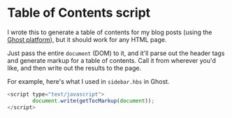 # Table of Contents script

I wrote this to generate a table of contents for my blog posts (using the [Ghost platform](https://ghost.org/)), but it should work for any HTML page.

Just pass the entire `document` (DOM) to it, and it'll parse out the header tags and generate markup for a table of contents. Call it from wherever you'd like, and then write out the results to the page.

For example, here's what I used in `sidebar.hbs` in Ghost.

```javascript
<script type="text/javascript">
        document.write(getTocMarkup(document));
</script>
```

